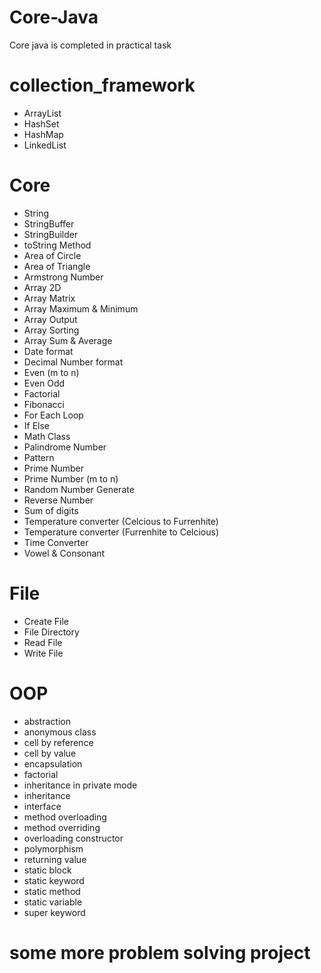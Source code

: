 # Core-Java
Core java is completed in practical task
# collection_framework
  * ArrayList
  * HashSet
  * HashMap
  * LinkedList
# Core
  * String
  * StringBuffer
  * StringBuilder
  * toString Method
  * Area of Circle
  * Area of Triangle
  * Armstrong Number
  * Array 2D
  * Array Matrix
  * Array Maximum & Minimum
  * Array Output
  * Array Sorting
  * Array Sum & Average
  * Date format
  * Decimal Number format
  * Even (m to n)
  * Even Odd
  * Factorial
  * Fibonacci
  * For Each Loop
  * If Else
  * Math Class
  * Palindrome Number
  * Pattern
  * Prime Number
  * Prime Number (m to n)
  * Random Number Generate
  * Reverse Number
  * Sum of digits
  * Temperature converter (Celcious to Furrenhite)
  * Temperature converter (Furrenhite to Celcious)
  * Time Converter
  * Vowel & Consonant
# File
  * Create File
  * File Directory
  * Read File
  * Write File
# OOP
  * abstraction
  * anonymous class
  * cell by reference
  * cell by value
  * encapsulation
  * factorial
  * inheritance in private mode
  * inheritance
  * interface
  * method overloading
  * method overriding
  * overloading constructor
  * polymorphism
  * returning value
  * static block
  * static keyword
  * static method
  * static variable
  * super keyword
# some more problem solving project
